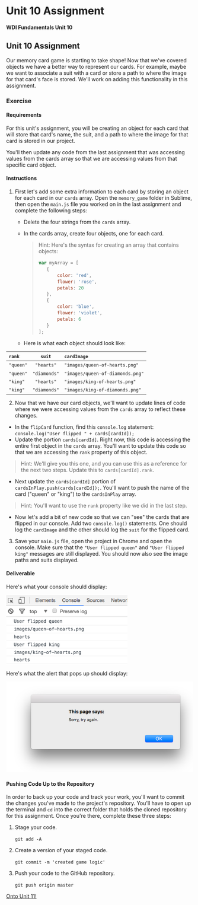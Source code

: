 # Unit 10 Assignment

**WDI Fundamentals Unit 10**

## Unit 10 Assignment

Our memory card game is starting to take shape! Now that we've covered objects we have a better way to represent our cards. For example, maybe we want to associate a suit with a card or store a path to where the image for that card's face is stored. We'll work on adding this functionality in this assignment.

### Exercise

#### Requirements

For this unit's assignment, you will be creating an object for each card that will store that card's name, the suit, and a path to where the image for that card is stored in our project.

You'll then update any code from the last assignment that was accessing values from the cards array so that we are accessing values from that specific card object.

#### Instructions

1. First let's add some extra information to each card by storing an object for each card in our `cards` array. Open the `memory_game` folder in Sublime, then open the `main.js` file you worked on in the last assignment and complete the following steps:
   * Delete the four strings from the `cards` array.
   * In the cards array, create four objects, one for each card.

     > Hint: Here's the syntax for creating an array that contains objects:
     >
     > ```javascript
     > var myArray = [
     >    {
     >        color: 'red',
     >        flower: 'rose',
     >        petals: 20
     >    },
     >    {
     >        color: 'blue',
     >        flower: 'violet',
     >        petals: 6
     >    }
     > ];
     > ```

   * Here is what each object should look like:

| `rank` | `suit` | `cardImage` |
| :--- | :---: | :--- |
| `"queen"` | `"hearts"` | `"images/queen-of-hearts.png"` |
| `"queen"` | `"diamonds"` | `"images/queen-of-diamonds.png"` |
| `"king"` | `"hearts"` | `"images/king-of-hearts.png"` |
| `"king"` | `"diamonds"` | `"images/king-of-diamonds.png"` |

2. Now that we have our card objects, we'll want to update lines of code where we were accessing values from the `cards` array to reflect these changes.

* In the `flipCard` function, find this `console.log` statement: `console.log("User flipped " + cards[cardId]);`
* Update the portion `cards[cardId]`. Right now, this code is accessing the entire first object in the `cards` array. You'll want to update this code so that we are accessing the `rank` property of this object.

> Hint: We'll give you this one, and you can use this as a reference for the next two steps. Update this to `cards[cardId].rank`.

* Next update the `cards[cardId]` portion of `cardsInPlay.push(cards[cardId]);`. You'll want to push the name of the card \("queen" or "king"\) to the `cardsInPlay` array.

> Hint: You'll want to use the `rank` property like we did in the last step.

* Now let's add a bit of new code so that we can "see" the cards that are flipped in our console. Add two `console.log()` statements. One should log the `cardImage` and the other should log the `suit` for the flipped card.

3. Save your `main.js` file, open the project in Chrome and open the console. Make sure that the `"User flipped queen"` and `"User flipped king"` messages are still displayed. You should now also see the image paths and suits displayed.

#### Deliverable

Here's what your console should display:

![](../.gitbook/assets/deliverable%20%284%29.png)

Here's what the alert that pops up should display:

![](../.gitbook/assets/deliverable_2.png)

#### Pushing Code Up to the Repository

In order to back up your code and track your work, you'll want to commit the changes you've made to the project's repository. You'll have to open up the terminal and `cd` into the correct folder that holds the cloned repository for this assignment. Once you're there, complete these three steps:

1. Stage your code.

   `git add -A`

2. Create a version of your staged code.

   `git commit -m 'created game logic'`

3. Push your code to the GitHub repository.

   `git push origin master`

[Onto Unit 11!](../dom-intro/)

